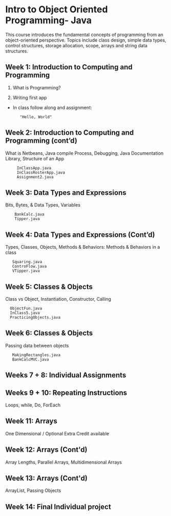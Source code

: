 # Intro to Object Oriented Programming- Java

This course introduces the fundamental concepts of programming from an object-oriented perspective. Topics include class design, simple data types, control structures, storage allocation, scope, arrays and string data structures.

## Week 1: Introduction to Computing and Programming

1. What is Programming?

2. Writing first app

- In class follow along and assignment: 

         "Hello, World"

## Week 2: Introduction to Computing and Programming (cont’d)

What is Netbeans, Java compile Process, Debugging, Java Documentation Library, Structure of an App

         InClassApp.java
         InClassRosterApp.java
         Assignment2.java

## Week 3: Data Types and Expressions

Bits, Bytes, & Data Types, Variables

        BankCalc.java
        Tipper.java

## Week 4: Data Types and Expressions (Cont’d)

Types, Classes, Objects, Methods & Behaviors: Methods & Behaviors in a class

       Squaring.java
       ControFlow.java
       VTipper.java

## Week 5: Classes & Objects

Class vs Object, Instantiation, Constructor, Calling

      ObjectFun.java
      InClass5.java
      PracticingObjects.java

## Week 6: Classes & Objects

Passing data between objects

       MakingRectangles.java
       BankCalcMVC.java

## Weeks 7 + 8: Individual Assignments




## Weeks 9 + 10: Repeating Instructions

Loops, while, Do, ForEach

## Week 11: Arrays

One Dimensional / Optional Extra Credit available

## Week 12: Arrays (Cont'd)

Array Lengths, Parallel Arrays, Multidimensional Arrays


## Week 13: Arrays (Cont'd)

ArrayList, Passing Objects

## Week 14: Final Individual project

